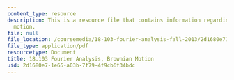 ```yaml
---
content_type: resource
description: This is a resource file that contains information regarding brownian
  motion.
file: null
file_location: /coursemedia/18-103-fourier-analysis-fall-2013/2d1680e71e65a03b7f794f9cb6f34bdc_MIT18_103F13_brownian.pdf
file_type: application/pdf
resourcetype: Document
title: 18.103 Fourier Analysis, Brownian Motion
uid: 2d1680e7-1e65-a03b-7f79-4f9cb6f34bdc
---
```

